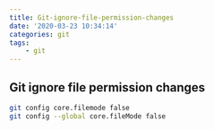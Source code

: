 ```yaml
---
title: Git-ignore-file-permission-changes
date: '2020-03-23 10:34:14'
categories: git
tags:
    - git
---
```


## Git ignore file permission changes

```bash
git config core.filemode false
git config --global core.fileMode false
```

